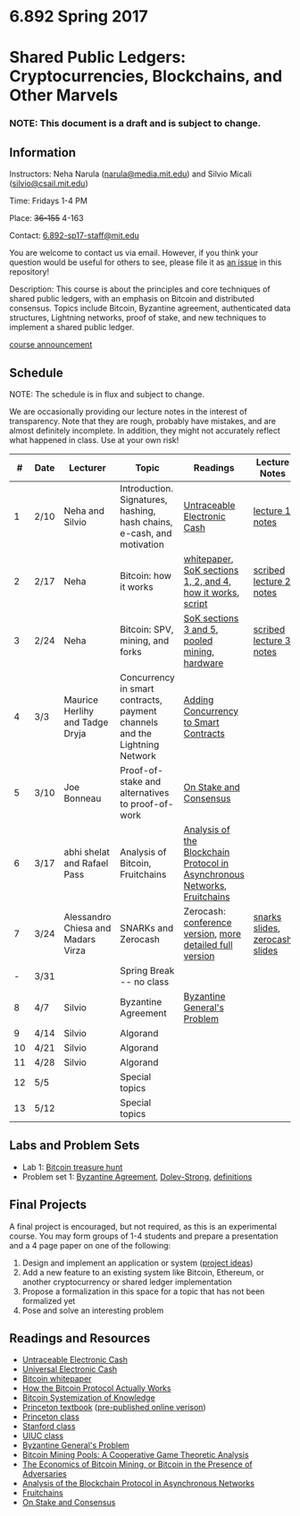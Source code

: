 # 6.892 Spring 2017
# Shared Public Ledgers: Cryptocurrencies, Blockchains, and Other Marvels

### NOTE:  This document is a draft and is subject to change.

## Information

Instructors:  Neha Narula ([narula@media.mit.edu](narula@media.mit.edu)) and Silvio Micali ([silvio@csail.mit.edu](silvio@csail.mit.edu))

Time:  Fridays 1-4 PM 

Place:  ~~36-155~~ 4-163

Contact: [6.892-sp17-staff@mit.edu](6.892-sp17-staff@mit.edu)

You are welcome to contact us via email.  However, if you think your
question would be useful for others to see, please file it as [an issue](https://github.com/mit-dci/6.892-public/issues)
in this repository!

Description: This course is about the principles and core techniques
of shared public ledgers, with an emphasis on Bitcoin and distributed
consensus.  Topics include Bitcoin, Byzantine agreement, authenticated
data structures, Lightning networks, proof of stake, and new
techniques to implement a shared public ledger.

[course announcement](6892_course_announcement.pdf)

## Schedule

NOTE:  The schedule is in flux and subject to change.

We are occasionally providing our lecture notes in the interest of
transparency.  Note that they are rough, probably have mistakes, and
are almost definitely incomplete.  In addition, they might not
accurately reflect what happened in class.  Use at your own risk!

| # | Date | Lecturer | Topic | Readings | Lecture Notes |
|---|------|----------|-------|----------|---------------|
| 1 | 2/10 | Neha and Silvio | Introduction. Signatures, hashing, hash chains, e-cash, and motivation | [Untraceable Electronic Cash](http://www.wisdom.weizmann.ac.il/~/naor/PAPERS/untrace.pdf) | [lecture 1 notes](lecture_notes/lecture1_02_10.pdf) |
| 2 | 2/17 | Neha | Bitcoin: how it works | [whitepaper](https://bitcoin.org/bitcoin.pdf), [SoK sections 1, 2, and 4](http://www.jbonneau.com/doc/BMCNKF15-IEEESP-bitcoin.pdf), [how it works](http://www.michaelnielsen.org/ddi/how-the-bitcoin-protocol-actually-works/), [script](https://en.bitcoin.it/wiki/Script) | [scribed lecture 2 notes](lecture_notes/scribe_lec2.md) |
| 3 | 2/24 | Neha | Bitcoin: SPV, mining, and forks | [SoK sections 3 and 5](http://www.jbonneau.com/doc/BMCNKF15-IEEESP-bitcoin.pdf), [pooled mining](https://en.bitcoin.it/wiki/Pooled_mining), [hardware](https://en.bitcoin.it/wiki/Mining_hardware_comparison) | [scribed lecture 3 notes](lecture_notes/scribe_lec3.md)|
| 4 | 3/3  | Maurice Herlihy and Tadge Dryja | Concurrency in smart contracts, payment channels and the Lightning Network | [Adding Concurrency to Smart Contracts](readings/adding_concurrency.pdf) | |
| 5 | 3/10 | Joe Bonneau | Proof-of-stake and alternatives to proof-of-work | [On Stake and Consensus](https://download.wpsoftware.net/bitcoin/pos.pdf) | |
| 6 | 3/17 | abhi shelat and Rafael Pass | Analysis of Bitcoin, Fruitchains | [Analysis of the Blockchain Protocol in Asynchronous Networks](http://eprint.iacr.org/2016/454.pdf), [Fruitchains](https://eprint.iacr.org/2016/916.pdf) | |
| 7 | 3/24 | Alessandro Chiesa and Madars Virza | SNARKs and Zerocash | Zerocash: [conference version](http://zerocash-project.org/media/pdf/zerocash-oakland2014.pdf), [more detailed full version](http://zerocash-project.org/media/pdf/zerocash-extended-20140518.pdf) | [snarks slides](lecture_notes/snarks.pdf), [zerocash slides](lecture_notes/zerocash.pdf) |
| - | 3/31 |  | Spring Break -- no class | | |
| 8 | 4/7  | Silvio | Byzantine Agreement | [Byzantine General's Problem](http://research.microsoft.com/en-us/um/people/lamport/pubs/byz.pdf) | |
| 9 | 4/14 | Silvio | Algorand | | | 
| 10 | 4/21 | Silvio | Algorand | | |
| 11 | 4/28 | Silvio | Algorand | | |
| 12 | 5/5 | | Special topics |  | |
| 13 | 5/12 |  | Special topics |  |  | |

## Labs and Problem Sets

* Lab 1: [Bitcoin treasure hunt](https://github.com/mit-dci/utxohunt)
* Problem set 1: [Byzantine Agreement](homework/BA/Homework.pdf), [Dolev-Strong](homework/BA/dolev-strong.pdf), [definitions](homework/BA/notion.pdf)

## Final Projects

A final project is encouraged, but not required, as this is an
experimental course. You may form groups of 1-4 students and prepare a
presentation and a 4 page paper on one of the following:

1.  Design and implement an application or system ([project ideas](projects.md))
2.  Add a new feature to an existing system like Bitcoin, Ethereum, or another cryptocurrency or shared ledger implementation
3.  Propose a formalization in this space for a topic that has not been formalized yet  
4.  Pose and solve an interesting problem

## Readings and Resources

* [Untraceable Electronic Cash](http://www.wisdom.weizmann.ac.il/~/naor/PAPERS/untrace.pdf)
* [Universal Electronic Cash](http://link.springer.com/chapter/10.1007/3-540-46766-1_27)
* [Bitcoin whitepaper](https://bitcoin.org/bitcoin.pdf)
* [How the Bitcoin Protocol Actually Works](http://www.michaelnielsen.org/ddi/how-the-bitcoin-protocol-actually-works/)
* [Bitcoin Systemization of Knowledge](http://www.jbonneau.com/doc/BMCNKF15-IEEESP-bitcoin.pdf)
* [Princeton textbook](http://bitcoinbook.cs.princeton.edu/) ([pre-published online verison](https://d28rh4a8wq0iu5.cloudfront.net/bitcointech/readings/princeton_bitcoin_book.pdf))
* [Princeton class](https://piazza.com/princeton/spring2015/btctech/resources)
* [Stanford class](https://crypto.stanford.edu/cs251/syllabus.html)
* [UIUC class](http://soc1024.ece.illinois.edu/teaching/ece598am/fall2016/)
* [Byzantine General's Problem](http://research.microsoft.com/en-us/um/people/lamport/pubs/byz.pdf)
* [Bitcoin Mining Pools: A Cooperative Game Theoretic Analysis](http://citeseerx.ist.psu.edu/viewdoc/download?doi=10.1.1.695.9873&rep=rep1&type=pdf)
* [The Economics of Bitcoin Mining, or Bitcoin in the Presence of Adversaries](http://citeseerx.ist.psu.edu/viewdoc/download?doi=10.1.1.364.5595&rep=rep1&type=pdf)
* [Analysis of the Blockchain Protocol in Asynchronous Networks](http://eprint.iacr.org/2016/454.pdf)
* [Fruitchains](https://eprint.iacr.org/2016/916.pdf)
* [On Stake and Consensus](https://download.wpsoftware.net/bitcoin/pos.pdf)